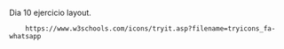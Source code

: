 Dia 10 ejercicio layout.

<style> /* color cajas*/
    .item {
            background-color: #1EAAFC;
            background-image: linear-gradient(130deg, #6C52D9 0%, #1EAAFC 85%, #3EDFD7 100%);
            box-shadow: 0 10px 20px rgba(0,0,0,0.19), 0 6px 6px rgba(0,0,0,0.23);
            color: #ffffff;
            border-radius: 4px;
            border: 6px solid #171717;
            display: flex;
            justify-content: center;
            align-items: center;
            font-size: 18px;
            font-weight: bold;
        }
        </style>




        https://www.w3schools.com/icons/tryit.asp?filename=tryicons_fa-whatsapp